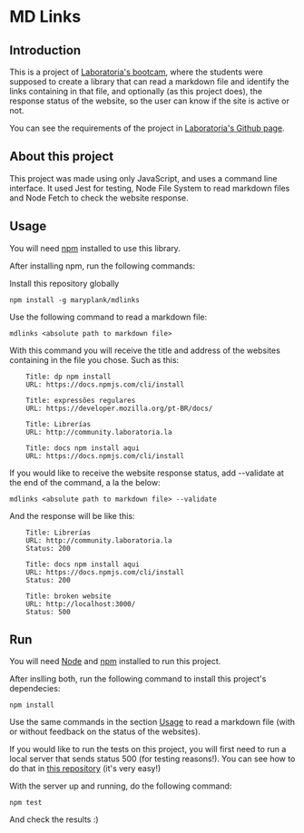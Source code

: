# MD Links

## Introduction

This is a project of [Laboratoria's bootcam](https://www.instagram.com/laboratoria_br/), where the students were supposed to create a library that can read a markdown file and identify the links containing in that file, and optionally (as this project does), the response status of the website, so the user can know if the site is active or not.

You can see the requirements of the project in [Laboratoria's Github page](https://github.com/Laboratoria/SAP003-md-links).

## About this project

This project was made using only JavaScript, and uses a command line interface. It used Jest for testing, Node File System to read markdown files and Node Fetch to check the website response.

## Usage

You will need [npm](https://www.npmjs.com/) installed to use this library.

After installing npm, run the following commands:

Install this repository globally

`npm install -g maryplank/mdlinks`

Use the following command to read a markdown file:

`mdlinks <absolute path to markdown file>`

With this command you will receive the title and address of the websites containing in the file you chose. Such as this:

```
    Title: dp npm install
    URL: https://docs.npmjs.com/cli/install

    Title: expressões regulares
    URL: https://developer.mozilla.org/pt-BR/docs/

    Title: Librerías
    URL: http://community.laboratoria.la

    Title: docs npm install aqui
    URL: https://docs.npmjs.com/cli/install
```

If you would like to receive the website response status, add --validate at the end of the command, a la the below:

`mdlinks <absolute path to markdown file> --validate`

And the response will be like this:

```
    Title: Librerías
    URL: http://community.laboratoria.la
    Status: 200

    Title: docs npm install aqui
    URL: https://docs.npmjs.com/cli/install
    Status: 200

    Title: broken website
    URL: http://localhost:3000/
    Status: 500
```

## Run

You will need [Node](https://nodejs.org/en/) and [npm](https://www.npmjs.com/) installed to run this project.

After inslling both, run the following command to install this project's dependecies:

`npm install`

Use the same commands in the section [Usage](https://github.com/maryplank/mdlinks#Usage) to read a markdown file (with or without feedback on the status of the websites).

If you would like to run the tests on this project, you will first need to run a local server that sends status 500 (for testing reasons!). You can see how to do that in [this repository](https://github.com/maryplank/broken-site) (it's very easy!)

With the server up and running, do the following command:

`npm test`

And check the results :)
